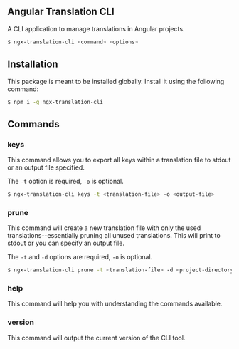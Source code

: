 ## Angular Translation CLI

A CLI application to manage translations in Angular projects.

```bash
$ ngx-translation-cli <command> <options>
```

## Installation

This package is meant to be installed globally. Install it using the following command:

```bash
$ npm i -g ngx-translation-cli
```


## Commands

### keys

This command allows you to export all keys within a translation file to stdout or an output file specified.

The `-t` option is required, `-o` is optional.

```bash
$ ngx-translation-cli keys -t <translation-file> -o <output-file>
```

### prune

This command will create a new translation file with only the used translations--essentially pruning all unused translations. This will print to stdout or you can specify an output file.

The `-t` and `-d` options are required, `-o` is optional.

```bash
$ ngx-translation-cli prune -t <translation-file> -d <project-directory> -o <output-file>
```

### help

This command will help you with understanding the commands available.

### version

This command will output the current version of the CLI tool.
